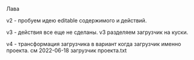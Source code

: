 Лава

v2 - пробуем идею editable содержимого и действий.

v3 - действия все еще не сделаны. v3 разделяем загрузчик на куски.

v4 - трансформация загрузчика в вариант когда загрузчик именно проекта.
см 2022-06-18 загрузчик проекта.txt